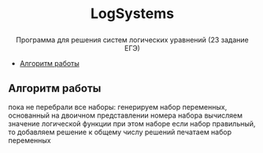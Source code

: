 # <p align = "center"> LogSystems </p>



<p align = "center"> Программа для решения систем логических уравнений (23 задание ЕГЭ) </p>

- [Алгоритм работы]()

## Алгоритм работы
пока не перебрали все наборы:
   генерируем набор переменных, основанный на двоичном представлении номера набора
   вычисляем значение логической функции при этом наборе
      если набор правильный, то
        добавляем решение к общему числу решений
        печатаем набор переменных
